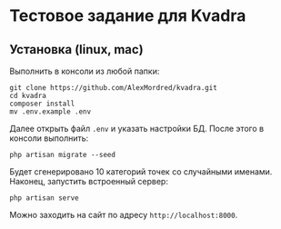 # Тестовое задание для Kvadra

## Установка (linux, mac)

Выполнить в консоли из любой папки:

```
git clone https://github.com/AlexMordred/kvadra.git
cd kvadra
composer install
mv .env.example .env
```

Далее открыть файл `.env` и указать настройки БД. После этого в консоли выполнить:

```
php artisan migrate --seed
```

Будет сгенерировано 10 категорий точек со случайными именами. Наконец, запустить встроенный сервер:

```
php artisan serve
```

Можно заходить на сайт по адресу `http://localhost:8000`.